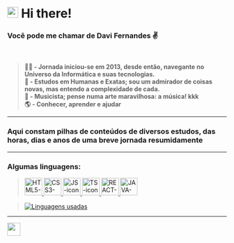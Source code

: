 # <img src="https://user-images.githubusercontent.com/20827126/152252422-0a146d0f-a4b2-46c6-ac38-4581e05f954e.gif" width="25"> Hi there!
<!-- 👋 -->
### Você pode me chamar de Davi Fernandes :v:
&nbsp;  
> <strong>👨‍🎓 - Jornada iniciou-se em 2013, desde então, navegante no Universo da Informática e suas tecnologias. </strong>
&nbsp;  
> <strong>🧠 - Estudos em Humanas e Exatas; sou um admirador de coisas novas, mas entendo a complexidade de cada.</strong>
&nbsp;  
> <strong>🎵 - Musicista; pense numa arte maravilhosa: a música! kkk </strong> 
&nbsp;  
> <strong>🌎 - Conhecer, aprender e ajudar</strong>
---
### Aqui constam pilhas de conteúdos de diversos estudos, das horas, dias e anos de uma breve jornada resumidamente
---
<!-- [comment]: # ![Minhas estatísticas no GitHub](https://github-readme-stats.vercel.app/api?username=daviafer&show_icons=true&theme=radical) -->

### Algumas linguagens:

> <a href="https://www.w3schools.com/html/default.asp" target="_blank"> <img alt="HTML5-icon" width="40" height="40" src="https://cdn.jsdelivr.net/gh/devicons/devicon/icons/html5/html5-plain-wordmark.svg"> </a><a href="https://www.w3schools.com/css/default.asp" target="_blank"> <img alt="CSS3-icon" width="40" height="40" src="https://cdn.jsdelivr.net/gh/devicons/devicon/icons/css3/css3-plain-wordmark.svg"> </a><a href="https://www.w3schools.com/js/default.asp" target="_blank"> <img alt="JS-icon" width="40" height="40" src="https://cdn.jsdelivr.net/gh/devicons/devicon/icons/javascript/javascript-original.svg"> </a><a href="#"> <img alt="TS-icon" width="40" height="40" src="https://cdn.jsdelivr.net/gh/devicons/devicon/icons/typescript/typescript-plain.svg"> </a><a href="https://pt-br.reactjs.org/" target="_blank"> <img alt="REACT-icon" width="40" height="40" src="https://cdn.jsdelivr.net/gh/devicons/devicon/icons/react/react-original-wordmark.svg"> </a><a href="https://www.w3schools.com/java/default.asp" target="_blank"> <img alt="JAVA-icon" width="40" height="40" src="https://cdn.jsdelivr.net/gh/devicons/devicon/icons/java/java-original-wordmark.svg"> </a>


>[![Linguagens usadas](https://github-readme-stats.vercel.app/api/top-langs/?username=daviafer&layout=compact)](https://github.com/Daviafer)

---

<a href="https://www.linkedin.com/in/davialvesfernandes/"> <img src="https://cdn.jsdelivr.net/gh/devicons/devicon/icons/linkedin/linkedin-original.svg" height="30" align="left"> </a>

